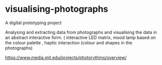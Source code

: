 # visualising-photographs
A digital prototyping project

Analysing and extracting data from photographs and visualising the data in an abstract interactive form. 
( interactive LED matrix, mood lamp based on the colour palette , haptic interaction (colour and shapes in the photographs)

https://www.media.mit.edu/projects/photorythms/overview/

